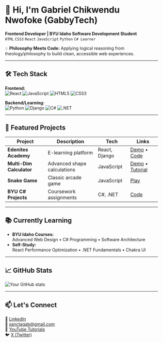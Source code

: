 # 👋 Hi, I'm Gabriel Chikwendu Nwofoke (GabbyTech)

**Frontend Developer | BYU Idaho Software Development Student**  
`HTML` `CSS3` `React` `JavaScript` `Python` `C# Learner`

💡 **Philosophy Meets Code:** Applying logical reasoning from theology/philosophy to build clean, accessible web experiences.

---

## 🛠️ Tech Stack
**Frontend:**  
![React](https://img.shields.io/badge/React-61DAFB?logo=react&logoColor=black)
![JavaScript](https://img.shields.io/badge/JavaScript-F7DF1E?logo=javascript&logoColor=black)
![HTML5](https://img.shields.io/badge/HTML5-E34F26?logo=html5&logoColor=white)
![CSS3](https://img.shields.io/badge/CSS3-1572B6?logo=css3&logoColor=white)

**Backend/Learning:**  
![Python](https://img.shields.io/badge/Python-3776AB?logo=python&logoColor=white)
![Django](https://img.shields.io/badge/Django-092E20?logo=django&logoColor=white)
![C#](https://img.shields.io/badge/C%23-239120?logo=c-sharp&logoColor=white)
![.NET](https://img.shields.io/badge/.NET-512BD4?logo=.net&logoColor=white)

---

## 🌟 Featured Projects
| Project | Description | Tech | Links |
|---------|-------------|------|-------|
| **Edenites Academy** | E-learning platform | React, Django | [Demo](https://edenites-acad.vercel.app) • [Code](https://github.com/sanctagee) |
| **Multi-Dim Calculator** | Advanced shape calculations | JavaScript | [Demo](#) • [Tutorial](https://www.youtube.com/watch?v=XCSJ2hzQgaA&list=PL97U-hoyW-rU7xKQfpv5Dxx_2LLYCUGrd&index=2&pp=iAQB) |
| **Snake Game** | Classic arcade game | JavaScript | [Play](#) | [Tutorial](https://www.youtube.com/watch?v=nKHKq4k5-hk&list=PL97U-hoyW-rU7xKQfpv5Dxx_2LLYCUGrd&index=1&pp=iAQB)) |
| **BYU C# Projects** | Coursework assignments | C#, .NET | [Code](#) |

---

## 📚 Currently Learning
- **BYU Idaho Courses:**  
  Advanced Web Design • C# Programming • Software Architecture  
- **Self-Study:**  
  React Performance Optimization • .NET Fundamentals • Chakra UI  

---

## 📈 GitHub Stats  
![Your GitHub stats](https://github-readme-stats.vercel.app/api?username=sanctagee&show_icons=true&theme=radical)

---

## 📫 Let's Connect  
🔗 [LinkedIn](https://linkedin.com/in/gabriel-c-nwofoke-59aa57354)  
📧 sanctagab@gmail.com  
🎥 [YouTube Tutorials](https://www.youtube.com/@EDENITESTECHNOLOGIES)  
🐦 [X (Twitter)](https://x.com/gabby_tech001)
